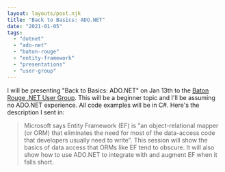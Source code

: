 ```yaml
---
layout: layouts/post.njk
title: "Back to Basics: ADO.NET"
date: "2021-01-05"
tags: 
  - "dotnet"
  - "ado-net"
  - "baton-rouge"
  - "entity-framework"
  - "presentations"
  - "user-group"
---
```


I will be presenting "Back to Basics: ADO.NET" on Jan 13th to the [Baton Rouge .NET User Group](https://www.brdnug.org/). This will be a beginner topic and I'll be assuming no ADO.NET experience. All code examples will be in C#. Here's the description I sent in:

> Microsoft says Entity Framework (EF) is "an object-relational mapper (or ORM) that eliminates the need for most of the data-access code that developers usually need to write". This session will show the basics of data access that ORMs like EF tend to obscure. It will also show how to use ADO.NET to integrate with and augment EF when it falls short.
